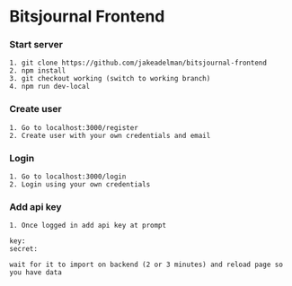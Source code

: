 # Bitsjournal Frontend


### Start server
```
1. git clone https://github.com/jakeadelman/bitsjournal-frontend
2. npm install
3. git checkout working (switch to working branch)
4. npm run dev-local
```

### Create user
```
1. Go to localhost:3000/register
2. Create user with your own credentials and email
```

### Login
```
1. Go to localhost:3000/login
2. Login using your own credentials
```

### Add api key
```
1. Once logged in add api key at prompt 

key: 
secret: 

wait for it to import on backend (2 or 3 minutes) and reload page so you have data

```
